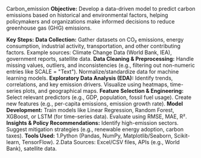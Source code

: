 Carbon_emission
**Objective:**
Develop a data-driven model to predict carbon emissions based on historical and environmental factors, helping policymakers and organizations make informed decisions to reduce greenhouse gas (GHG) emissions.

**Key Steps:**
**Data Collection:**
Gather datasets on CO₂ emissions, energy consumption, industrial activity, transportation, and other contributing factors.
Example sources: Climate Change Data (World Bank, IEA), government reports, satellite data.
**Data Cleaning & Preprocessing:**
Handle missing values, outliers, and inconsistencies (e.g., filtering out non-numeric entries like SCALE = "Text").
Normalize/standardize data for machine learning models.
**Exploratory Data Analysis (EDA):**
Identify trends, correlations, and key emission drivers.
Visualize using heatmaps, time-series plots, and geographical maps.
**Feature Selection & Engineering:**
Select relevant predictors (e.g., GDP, population, fossil fuel usage).
Create new features (e.g., per-capita emissions, emission growth rate).
**Model Development:**
Train models like Linear Regression, Random Forest, XGBoost, or LSTM (for time-series data).
Evaluate using RMSE, MAE, R².
**Insights & Policy Recommendations:**
Identify high-emission sectors.
Suggest mitigation strategies (e.g., renewable energy adoption, carbon taxes).
**Tools Used:**
1.Python (Pandas, NumPy, Matplotlib/Seaborn, Scikit-learn, TensorFlow).
2.Data Sources: Excel/CSV files, APIs (e.g., World Bank), satellite data.

